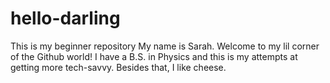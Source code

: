 # hello-darling
This is my beginner repository
My name is Sarah. Welcome to my lil corner of the Github world! I have a B.S. in Physics and this is my attempts at getting more tech-savvy. 
Besides that, I like cheese.
